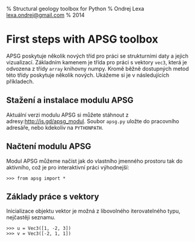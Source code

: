 % Structural geology toolbox for Python
% Ondrej Lexa <lexa.ondrej@gmail.com>
% 2014

First steps with APSG toolbox
=============================

APSG poskytuje několik nových tříd pro práci se strukturními daty a
jejich vizualizací. Základním kamenem je třída pro práci s vektory
`vec3`, která je odvozena z třídy `array` knihovny numpy.
Kromě běžně dostupných metod této třídy poskytuje několik nových.
Ukážeme si je v následujících příkladech.

Stažení a instalace modulu APSG
-------------------------------

Aktuální verzi modulu APSG si můžete stáhnout z adresy:<http://is.gd/apsg_modul>.
Soubor `apsg.py` uložte do pracovního adresáře, nebo kdekoliv na `PYTHONPATH`.

Načtení modulu APSG
-------------------

Modul APSG můžeme načíst jak do vlastního jmenného prostoru tak do
aktivního, což je pro interaktivní práci výhodnejší:

~~~~{.python}
>>> from apsg import *

~~~~~~~~~~~~~

Základy práce s vektory
-----------------------

Inicializace objektu vektor je možná z libovolného iterovatelného typu,
nejčastěji seznamu.

~~~~{.python}
>>> u = Vec3([1, -2, 3])
>>> v = Vec3([-2, 1, 1])

~~~~~~~~~~~~~
